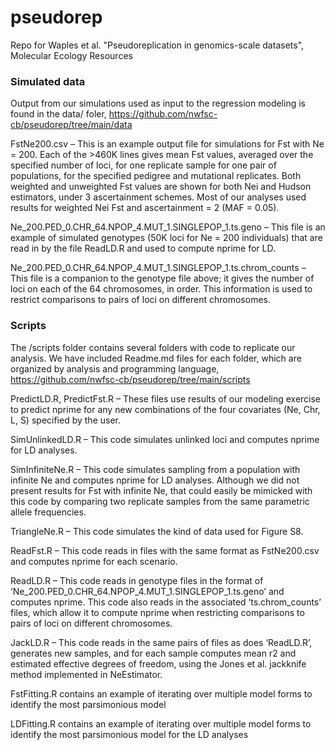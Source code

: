 # pseudorep
Repo for Waples et al. "Pseudoreplication in genomics-scale datasets", Molecular Ecology Resources


### Simulated data
Output from our simulations used as input to the regression modeling is found in the data/ foler, https://github.com/nwfsc-cb/pseudorep/tree/main/data

FstNe200.csv – This is an example output file for simulations for Fst with Ne = 200.  Each of the >460K lines gives mean Fst values, averaged over the specified number of loci, for one replicate sample for one pair of populations, for the specified pedigree and mutational replicates.  Both weighted and unweighted Fst values are shown for both Nei and Hudson estimators, under 3 ascertainment schemes.  Most of our analyses used results for weighted Nei Fst and ascertainment = 2 (MAF = 0.05).   

Ne_200.PED_0.CHR_64.NPOP_4.MUT_1.SINGLEPOP_1.ts.geno – This file is an example of simulated genotypes (50K loci for Ne = 200 individuals) that are read in by the file ReadLD.R and used to compute nprime for LD.

Ne_200.PED_0.CHR_64.NPOP_4.MUT_1.SINGLEPOP_1.ts.chrom_counts – This file is a companion to the genotype file above; it gives the number of loci on each of the 64 chromosomes, in order.  This information is used to restrict comparisons to pairs of loci on different chromosomes.


### Scripts 
The /scripts folder contains several folders with code to replicate our analysis. We have included Readme.md files for each folder, which are organized by analysis and programming language, https://github.com/nwfsc-cb/pseudorep/tree/main/scripts

PredictLD.R, PredictFst.R – These files use results of our modeling exercise to predict nprime for any new combinations of the four covariates (Ne, Chr, L, S) specified by the user.

SimUnlinkedLD.R – This code simulates unlinked loci and computes nprime for LD analyses.

SimInfiniteNe.R – This code simulates sampling from a population with infinite Ne and computes nprime for LD analyses.  Although we did not present results for Fst with infinite Ne, that could easily be mimicked with this code by comparing two replicate samples from the same parametric allele frequencies.

TriangleNe.R – This code simulates the kind of data used for Figure S8.

ReadFst.R – This code reads in files with the same format as FstNe200.csv and computes nprime for each scenario.

ReadLD.R – This code reads in genotype files in the format of ‘Ne_200.PED_0.CHR_64.NPOP_4.MUT_1.SINGLEPOP_1.ts.geno’ and computes nprime.  This code also reads in the associated ‘ts.chrom_counts’ files, which allow it to compute nprime when restricting comparisons to pairs of loci on different chromosomes.

JackLD.R – This code reads in the same pairs of files as does ‘ReadLD.R’, generates new samples, and for each sample computes mean r2 and estimated effective degrees of freedom, using the Jones et al. jackknife method implemented in NeEstimator.    

FstFitting.R contains an example of iterating over multiple model forms to identify the most parsimonious model

LDFitting.R contains an example of iterating over multiple model forms to identify the most parsimonious model for the LD analyses
